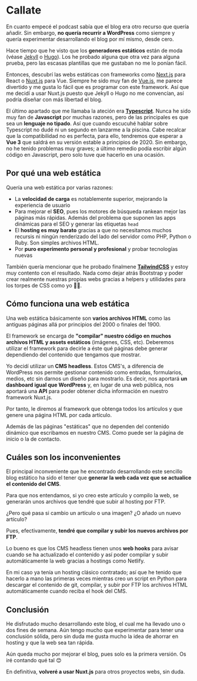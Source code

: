 # Callate

En cuanto empecé el podcast sabía que el blog era otro recurso que quería añadir. Sin embargo, **no quería recurrir a WordPress** como siempre y quería experimentar desarrollando el blog por mí mismo, desde cero.

Hace tiempo que he visto que los **generadores estáticos** están de moda (véase [Jekyll](https://jekyllrb.com/) o [Hugo](https://gohugo.io/)). Los he probado alguna que otra vez para alguna prueba, pero las escasas plantillas que me gustaban no me lo ponían fácil.

Entonces, descubrí las webs estáticas con frameworks como [Next.js](https://nextjs.org/) para React o [Nuxt.js](https://nuxtjs.org/) para Vue. Siempre he sido muy fan de [Vue.js](https://vuejs.org/), me parece divertido y me gusta lo fácil que es programar con este framework. Así que me decidí a usar Nuxt.js puesto que Jekyll o Hugo no me convencían, así podría diseñar con más libertad el blog.

El último apartado que me llamaba la ateción era **[Typescript](https://www.typescriptlang.org/)**. Nunca he sido muy fan de **Javascript** por muchas razones, pero de las principales es que sea un **lenguaje no tipado**. Así que cuando escucuhé hablar sobre Typescript no dudé ni un segundo en lanzarme a la piscina. Cabe recalcar que la compatibilidad no es perfecta, para ello, tendremos que esperar a **Vue 3** que saldrá en su versión estable a principios de 2020. Sin embargo, no he tenido problemas muy graves; a último remedio podía escribir algún código en Javascript, pero solo tuve que hacerlo en una ocasión.

## Por qué una web estática
Quería una web estática por varias razones:

- La **velocidad de carga** es notablemente superior, mejorando la experiencia de usuario
- Para mejorar el **SEO**, pues los motores de búsqueda rankean mejor las páginas más rápidas. Además del problema que suponen las apps dinámicas para el SEO y generar las etiquetas `head`
- El **hosting es muy barato** gracias a que no necesitamos muchos recursis ni ningún renderizado del lado del servidor como PHP, Python o Ruby. Son simples archivos HTML.
- Por **puro experimento personal y profesional** y probar tecnologías nuevas

También quería mencionar que he probado finalmene **[TailwindCSS](https://tailwindcss.com/)** y estoy muy contento con el resultado. Nada como dejar atrás Bootstrap y poder crear realmente nuestras propias webs gracias a helpers y utilidades para los torpes de CSS como yo 🤷🏻‍.

## Cómo funciona una web estática
Una web estática básicamente son **varios archivos HTML** como las antiguas páginas allá por principios del 2000 o finales del 1900. 

El framework se encarga de **"compilar" nuestro código en muchos archivos HTML y assets estáticos** (imágenes, CSS, etc). Deberemos utilizar el framework para decirle a éste qué páginas debe generar dependiendo del contenido que tengamos que mostrar.

Yo decidí utilizar un **CMS headless**. Estos CMS's, a diferencia de WordPress nos permite gestionar contenido como entradas, formularios, medios, etc sin darnos un diseño para mostrarlo. Es decir, nos aportará **un dashboard igual que WordPress** y, en lugar de una web pública, nos aportará una **API** para poder obtener dicha información en nuestro framework Nuxt.js.

Por tanto, le diremos al framework que obtenga todos los artículos y que genere una página HTML por cada artículo.

Además de las páginas "estáticas" que no dependen del contenido dinámico que escribamos en nuestro CMS. Como puede ser la página de inicio o la de contacto.

## Cuáles son los inconvenientes
El principal inconveniente que he encontrado desarrollando este sencillo blog estático ha sido el tener que **generar la web cada vez que se actualice el contenido del CMS**.

Para que nos entendamos, si yo creo este artículo y compilo la web, se generarán unos archivos que tendré que subir al hosting por FTP.

¿Pero qué pasa si cambio un artículo o una imagen? ¿O añado un nuevo artículo?

Pues, efectivamente, **tendré que compilar y subir los nuevos archivos por FTP**.

Lo bueno es que los CMS headless tienen unos **web hooks** para avisar cuando se ha actualizado el contenido y así poder compilar y subir automáticamente la web gracias a hostings como Netlify.

En mi caso ya tenía un hosting clásico contratado; así que he tenido que hacerlo a mano las primeras veces mientras creo un script en Python para descargar el contenido de git, compilar, y subir por FTP los archivos HTML automáticamente cuando reciba el hook del CMS.

## Conclusión
He disfrutado mucho desarrollando este blog, el cual me ha llevado uno o dos fines de semana. Aún tengo mucho que experimentar para tener una conclusión sólida, pero sin duda me gusta mucho la idea de ahorrar en hosting y que la web sea tan rápida.

Aún queda mucho por mejorar el blog, pues solo es la primera versión. Os iré contando qué tal 😊

En definitiva, **volveré a usar Nuxt.js** para otros proyectos webs, sin duda.